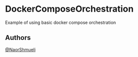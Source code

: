 # DockerComposeOrchestration
Example of using basic docker compose orchestration

## Authors

[@NaorShmueli](https://www.linkedin.com/in/naor-shmueli-681b06127)